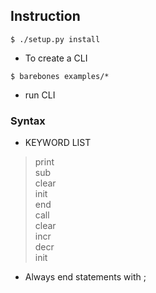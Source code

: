 ## Instruction

```shell script
$ ./setup.py install
```
- To create a CLI
```shell script
$ barebones examples/*
```
- run CLI

### Syntax
- KEYWORD LIST 
> print  
> sub   
> clear  
> init  
> end  
> call  
> clear  
> incr   
> decr  
> init  
* Always end statements with ;